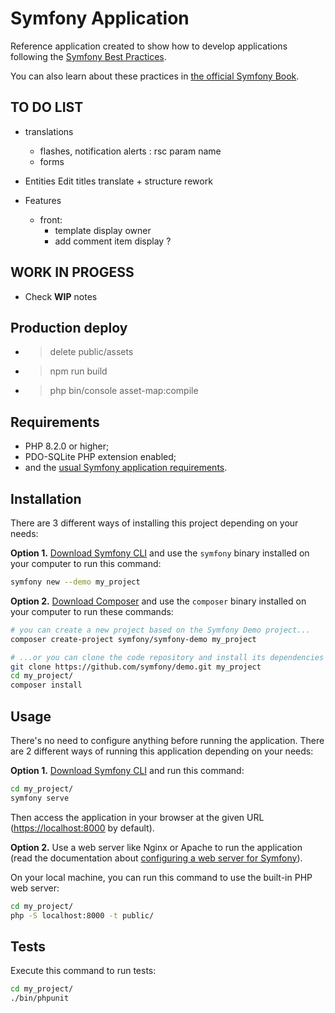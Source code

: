 Symfony Application
========================

Reference application created to show how to develop applications following the [Symfony Best Practices][1].

You can also learn about these practices in [the official Symfony Book][5].

TO DO LIST
------------

  * translations
    * flashes, notification alerts : rsc param name
    * forms
  
  * Entities Edit titles translate + structure rework

  * Features
    * front:
      * template display owner
      * add comment item display ?

WORK IN PROGESS
------------

  * Check **WIP** notes

Production deploy
------------

  * > delete public/assets
  * > npm run build
  * > php bin/console asset-map:compile

Requirements
------------

  * PHP 8.2.0 or higher;
  * PDO-SQLite PHP extension enabled;
  * and the [usual Symfony application requirements][2].

Installation
------------

There are 3 different ways of installing this project depending on your needs:

**Option 1.** [Download Symfony CLI][4] and use the `symfony` binary installed
on your computer to run this command:

```bash
symfony new --demo my_project
```

**Option 2.** [Download Composer][6] and use the `composer` binary installed
on your computer to run these commands:

```bash
# you can create a new project based on the Symfony Demo project...
composer create-project symfony/symfony-demo my_project

# ...or you can clone the code repository and install its dependencies
git clone https://github.com/symfony/demo.git my_project
cd my_project/
composer install
```

Usage
-----

There's no need to configure anything before running the application. There are
2 different ways of running this application depending on your needs:

**Option 1.** [Download Symfony CLI][4] and run this command:

```bash
cd my_project/
symfony serve
```

Then access the application in your browser at the given URL (<https://localhost:8000> by default).

**Option 2.** Use a web server like Nginx or Apache to run the application
(read the documentation about [configuring a web server for Symfony][3]).

On your local machine, you can run this command to use the built-in PHP web server:

```bash
cd my_project/
php -S localhost:8000 -t public/
```

Tests
-----

Execute this command to run tests:

```bash
cd my_project/
./bin/phpunit
```

[1]: https://symfony.com/doc/current/best_practices.html
[2]: https://symfony.com/doc/current/setup.html#technical-requirements
[3]: https://symfony.com/doc/current/setup/web_server_configuration.html
[4]: https://symfony.com/download
[5]: https://symfony.com/book
[6]: https://getcomposer.org/